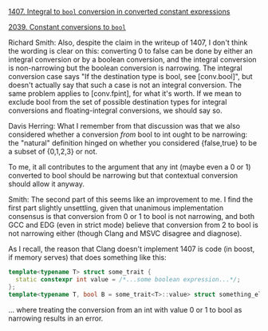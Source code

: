 [1407. Integral to `bool` conversion in converted constant expressions](http://www.open-std.org/jtc1/sc22/wg21/docs/cwg_closed.html#1407)

[2039. Constant conversions to `bool`](http://www.open-std.org/jtc1/sc22/wg21/docs/cwg_defects.html#2039)

Richard Smith: Also, despite the claim in the writeup of 1407,
I don't think the wording is clear on this: converting 0 to false can be done by either an integral conversion
or by a boolean conversion, and the integral conversion is non-narrowing but the boolean conversion is narrowing.
The integral conversion case says "If the destination type is bool, see [conv.bool]",
but doesn't actually say that such a case is not an integral conversion. The same problem applies to [conv.fpint],
for what it's worth. If we mean to exclude bool from the set of possible destination types for integral conversions
and floating-integral conversions, we should say so. 

Davis Herring: What I remember from that discussion was that we also considered whether a conversion _from_ bool
to int ought to be narrowing: the "natural" definition hinged on whether you considered {false,true} to be a subset
of {0,1,2,3} or not.

To me, it all contributes to the argument that any int (maybe even a 0 or 1) converted to bool should be narrowing
but that contextual conversion should allow it anyway. 

Smith:
The second part of this seems like an improvement to me. I find the first part slightly unsettling, given that unanimous implementation consensus is that conversion from 0 or 1 to bool is not narrowing, and both GCC and EDG (even in strict mode) believe that conversion from 2 to bool is not narrowing either (though Clang and MSVC disagree and diagnose).

As I recall, the reason that Clang doesn't implement 1407 is code (in boost, if memory serves) that does something like this:

```c++
template<typename T> struct some_trait {
  static constexpr int value = /*...some boolean expression...*/;
};
template<typename T, bool B = some_trait<T>::value> struct something_else {};
```

... where treating the conversion from an int with value 0 or 1 to bool as narrowing results in an error.
